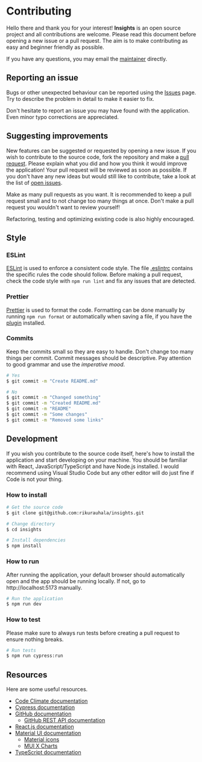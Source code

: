 # Contributing

Hello there and thank you for your interest! **Insights** is an open source project and all contributions are welcome. Please read this document before opening a new issue or a pull request. The aim is to make contributing as easy and beginner friendly as possible.

If you have any questions, you may email the [maintainer](https://github.com/rikurauhala) directly.

## Reporting an issue

Bugs or other unexpected behaviour can be reported using the [Issues](https://github.com/rikurauhala/insights/issues) page. Try to describe the problem in detail to make it easier to fix.

Don't hesitate to report an issue you may have found with the application. Even minor typo corrections are appreciated.

## Suggesting improvements

New features can be suggested or requested by opening a new issue. If you wish to contribute to the source code, fork the repository and make a [pull request](https://github.com/rikurauhala/insights/pulls). Please explain what you did and how you think it would improve the application! Your pull request will be reviewed as soon as possible. If you don't have any new ideas but would still like to contribute, take a look at the list of [open issues](https://github.com/rikurauhala/insights/issues).

Make as many pull requests as you want. It is recommended to keep a pull request small and to not change too many things at once. Don't make a pull request you wouldn't want to review yourself!

Refactoring, testing and optimizing existing code is also highly encouraged.

## Style

### ESLint

[ESLint](https://eslint.org) is used to enforce a consistent code style. The file [.eslintrc](https://github.com/rikurauhala/insights/blob/main/.eslintrc) contains the specific rules the code should follow. Before making a pull request, check the code style with `npm run lint` and fix any issues that are detected.

### Prettier

[Prettier](https://prettier.io) is used to format the code. Formatting can be done manually by running `npm run format` or automatically when saving a file, if you have the [plugin](https://marketplace.visualstudio.com/items?itemName=esbenp.prettier-vscode) installed.

### Commits

Keep the commits small so they are easy to handle. Don't change too many things per commit. Commit messages should be descriptive. Pay attention to good grammar and use the _imperative mood_.

```bash
# Yes
$ git commit -m "Create README.md"

# No
$ git commit -m "Changed something"
$ git commit -m "Created README.md"
$ git commit -m "README"
$ git commit -m "Some changes"
$ git commit -m "Removed some links"
```

## Development

If you wish you contribute to the source code itself, here's how to install the application and start developing on your machine. You should be familiar with React, JavaScript/TypeScript and have Node.js installed. I would recommend using Visual Studio Code but any other editor will do just fine if Code is not your thing.

### How to install

```bash
# Get the source code
$ git clone git@github.com:rikurauhala/insights.git

# Change directory
$ cd insights

# Install dependencies
$ npm install
```

### How to run

After running the application, your default browser should automatically open and the app should be running locally. If not, go to http://localhost:5173 manually.

```bash
# Run the application
$ npm run dev
```

### How to test

Please make sure to always run tests before creating a pull request to ensure nothing breaks.

```bash
# Run tests
$ npm run cypress:run
```

## Resources

Here are some useful resources.

- [Code Climate documentation](https://docs.codeclimate.com/docs/getting-started-with-code-climate)
- [Cypress documentation](https://docs.cypress.io)
- [GitHub documentation](https://docs.github.com/en)
  - [GitHub REST API documentation](https://docs.github.com/en/rest)
- [React.js documentation](https://react.dev)
- [Material UI documentation](https://mui.com/material-ui)
  - [Material icons](https://mui.com/material-ui/material-icons)
  - [MUI X Charts](https://mui.com/x/react-charts)
- [TypeScript documentation](https://www.typescriptlang.org/docs)
